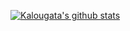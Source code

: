 [![Kalougata's github stats](https://github-readme-stats.vercel.app/api?username=kalougata&show_icons=true&hide=issues&bg_color=0D1117&text_color=c9d1d9&icon_color=ff3860&title_color=7957d5&hide_border=true&count_private=true)](#)
